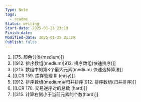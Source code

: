 ```yaml
---
Type: Note
tags:
  - readme
Status: writing
Start-date: 2025-01-23 23:19
Finish-date: 
Modified-date: 2025-01-25 21:29
Publish: false
---
```


1. [[75. 颜色分类(medium)]]
2. [[912. 排序数组(medium)|912. 排序数组(快速排序)]]
3. [[215. 数组中的第K个最大元素(medium) 快速选择算法]]
4. [[LCR 159. 库存管理 III (easy)]]
5. [[912. 排序数组(medium)#归并排序|912. 排序数组(归并排序)]]
6. [[LCR 170. 交易逆序对的总数 (hard)]]
7. [[315. 计算右侧小于当前元素的个数(hard)]]